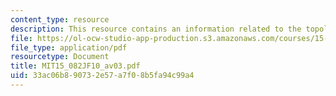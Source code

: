 ```yaml
---
content_type: resource
description: This resource contains an information related to the topological ordering.
file: https://ol-ocw-studio-app-production.s3.amazonaws.com/courses/15-082j-network-optimization-fall-2010/33ac06b890732e57a7f08b5fa94c99a4_MIT15_082JF10_av03.pdf
file_type: application/pdf
resourcetype: Document
title: MIT15_082JF10_av03.pdf
uid: 33ac06b8-9073-2e57-a7f0-8b5fa94c99a4
---
```

